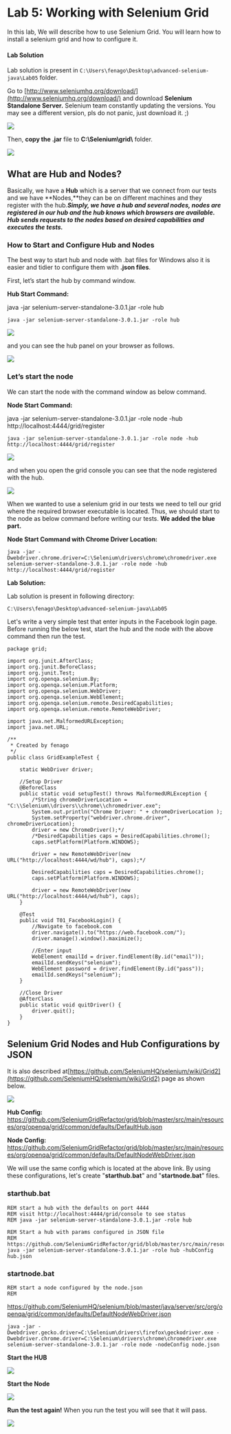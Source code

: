 

Lab 5: Working with Selenium Grid
==================================

In this lab, We will describe how to use Selenium Grid. You will learn
how to install a selenium grid and how to configure it.


#### Lab Solution
Lab solution is present in `C:\Users\fenago\Desktop\advanced-selenium-java\Lab05` folder. 


Go to [http://www.seleniumhq.org/download/](http://www.seleniumhq.org/download/)
and download **Selenium Standalone Server.** Selenium team constantly
updating the versions. You may see a different version, pls do not
panic, just download it. ;)

![](./images/selenium-grid-download.png)

Then, **copy the .jar** file to **C:\\Selenium\\grid\\** folder.

![](./images/img_582e1ae8d4614.png)


**What are Hub and Nodes?**
---------------------------

Basically, we have a **Hub** which is a server that we connect from our
tests and we have **Nodes,**they can be on different machines and they
register with the hub.***Simply, we have a hub and several nodes, nodes
are registered in our hub and the hub knows which browsers are
available. Hub sends requests to the nodes based on desired capabilities
and executes the tests.***

### **How to Start and Configure Hub and Nodes**

The best way to start hub and node with .bat files for Windows also it
is easier and tidier to configure them with **.json files**.

First, let’s start the hub by command window.

**Hub Start Command:**

java -jar selenium-server-standalone-3.0.1.jar -role hub

`java -jar selenium-server-standalone-3.0.1.jar -role hub`

![](./images/img_5830a9a868cc7.png)


and you can see the hub panel on your browser as follows.

![](./images/img_5830a0b6cd7ea.png)


### **Let’s start the node**

We can start the node with the command window as below command.

**Node Start Command:**

java -jar selenium-server-standalone-3.0.1.jar -role node -hub
http://localhost:4444/grid/register

`java -jar selenium-server-standalone-3.0.1.jar -role node -hub http://localhost:4444/grid/register`

![](./images/img_5830aea0ace45.png)


and when you open the grid console you can see that the node registered
with the hub.

[![](./images/img_5830af2b6be00.png)](./images/img_5830af2b6be00.png)


When we wanted to use a selenium grid in our tests we need to tell our
grid where the required browser executable is located. Thus, we should
start to the node as below command before writing our tests. **We added the blue part.**

**Node Start Command with Chrome Driver Location:**

```
java -jar -Dwebdriver.chrome.driver=C:\Selenium\drivers\chrome\chromedriver.exe selenium-server-standalone-3.0.1.jar -role node -hub http://localhost:4444/grid/register 
```


**Lab Solution:**

Lab solution is present in following directory:

`C:\Users\fenago\Desktop\advanced-selenium-java\Lab05`

Let's write a very simple test that enter inputs in the Facebook login page. Before
running the below test, start the hub and the node with the above
command then run the test.


```
package grid;

import org.junit.AfterClass;
import org.junit.BeforeClass;
import org.junit.Test;
import org.openqa.selenium.By;
import org.openqa.selenium.Platform;
import org.openqa.selenium.WebDriver;
import org.openqa.selenium.WebElement;
import org.openqa.selenium.remote.DesiredCapabilities;
import org.openqa.selenium.remote.RemoteWebDriver;

import java.net.MalformedURLException;
import java.net.URL;

/**
 * Created by fenago
 */
public class GridExampleTest {

    static WebDriver driver;

    //Setup Driver
    @BeforeClass
    public static void setupTest() throws MalformedURLException {
        /*String chromeDriverLocation = "C:\\Selenium\\drivers\\chrome\\chromedriver.exe";
        System.out.println("Chrome Driver: " + chromeDriverLocation );
        System.setProperty("webdriver.chrome.driver", chromeDriverLocation);
        driver = new ChromeDriver();*/
        /*DesiredCapabilities caps = DesiredCapabilities.chrome();
        caps.setPlatform(Platform.WINDOWS);

        driver = new RemoteWebDriver(new URL("http://localhost:4444/wd/hub"), caps);*/

        DesiredCapabilities caps = DesiredCapabilities.chrome();
        caps.setPlatform(Platform.WINDOWS);

        driver = new RemoteWebDriver(new URL("http://localhost:4444/wd/hub"), caps);
    }

    @Test
    public void T01_FacebookLogin() {
        //Navigate to facebook.com
        driver.navigate().to("https://web.facebook.com/");
        driver.manage().window().maximize();

        //Enter input
        WebElement emailId = driver.findElement(By.id("email"));
        emailId.sendKeys("selenium");
        WebElement password = driver.findElement(By.id("pass"));
        emailId.sendKeys("selenium");
    }

    //Close Driver
    @AfterClass
    public static void quitDriver() {
        driver.quit();
    }
}

```

**Selenium Grid Nodes and Hub Configurations by JSON**
------------------------------------------------------

It is also described at[https://github.com/SeleniumHQ/selenium/wiki/Grid2](https://github.com/SeleniumHQ/selenium/wiki/Grid2)
page as shown below.

![](./images/img_5830d39aa0d3b.png)

**Hub Config:** https://github.com/SeleniumGridRefactor/grid/blob/master/src/main/resources/org/openqa/grid/common/defaults/DefaultHub.json

**Node Config:** https://github.com/SeleniumGridRefactor/grid/blob/master/src/main/resources/org/openqa/grid/common/defaults/DefaultNodeWebDriver.json


We will use the same config which is located at the above link. By using
these configurations, let's create "**starthub.bat**" and "**startnode.bat**" files.


### **starthub.bat**

```
REM start a hub with the defaults on port 4444
REM visit http://localhost:4444/grid/console to see status
REM java -jar selenium-server-standalone-3.0.1.jar -role hub

REM Start a hub with params configured in JSON file
REM https://github.com/SeleniumGridRefactor/grid/blob/master/src/main/resources/org/openqa/grid/common/defaults/DefaultHub.json
java -jar selenium-server-standalone-3.0.1.jar -role hub -hubConfig hub.json
```

### **startnode.bat**

```
REM start a node configured by the node.json
REM 
```

https://github.com/SeleniumHQ/selenium/blob/master/java/server/src/org/openqa/grid/common/defaults/DefaultNodeWebDriver.json


```
java -jar -Dwebdriver.gecko.driver=C:\Selenium\drivers\firefox\geckodriver.exe -Dwebdriver.chrome.driver=C:\Selenium\drivers\chrome\chromedriver.exe selenium-server-standalone-3.0.1.jar -role node -nodeConfig node.json 
```

**Start the HUB**

![](./images/img_5830d8bb20157.png)


**Start the Node**

![](./images/img_5830d8fc8978e.png)


**Run the test again!** When you run the test you will see that it will pass.

![](./images/img_5830d951edc50.png)

